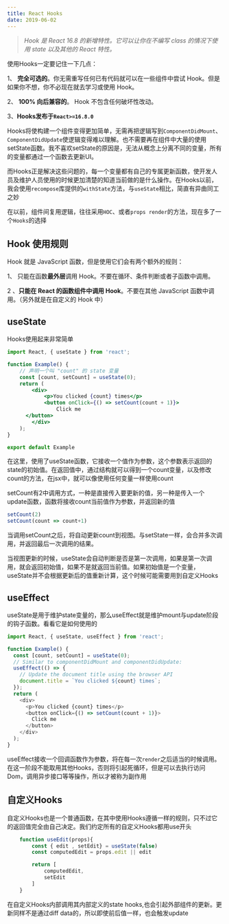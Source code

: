 ```yaml
---
title: React Hooks
date: 2019-06-02
---
```


> *Hook 是 React 16.8 的新增特性。它可以让你在不编写 class 的情况下使用 state 以及其他的 React 特性。*

使用Hooks一定要记住一下几点：

1、 **完全可选的**。你无需重写任何已有代码就可以在一些组件中尝试 Hook。但是如果你不想，你不必现在就去学习或使用 Hook。

2、 **100% 向后兼容的**。 Hook 不包含任何破坏性改动。

3、**Hooks发布于`React>=16.8.0`**

Hooks将使构建一个组件变得更加简单，无需再把逻辑写到`ComponentDidMount`、`ComponentDidUpdate`使逻辑变得难以理解。也不需要再在组件中大量的使用setState函数。我不喜欢setState的原因是，无法从概念上分离不同的变量，所有的变量都通过一个函数去更新UI。

而Hooks正是解决这些问题的，每一个变量都有自己的专属更新函数，使开发人员及维护人员使用的时候更加清楚的知道当前做的是什么操作。在Hooks以前，我会使用`recompose`库提供的`withState`方法，与`useState`相比，简直有异曲同工之妙

在以前，组件间复用逻辑，往往采用`HOC`、或者`props render`的方法，现在多了一个`Hooks`的选择

## Hook 使用规则

Hook 就是 JavaScript 函数，但是使用它们会有两个额外的规则：

1、 只能在函数**最外层**调用 Hook。不要在循环、条件判断或者子函数中调用。

2 、**只能在 React 的函数组件中调用 Hook**。不要在其他 JavaScript 函数中调用。（另外就是在自定义的 Hook 中）

## useState

Hooks使用起来非常简单

```jsx
import React, { useState } from 'react';

function Example() {
    // 声明一个叫 "count" 的 state 变量
    const [count, setCount] = useState(0);
    return (
        <div>
            <p>You clicked {count} times</p>
            <button onClick={() => setCount(count + 1)}>
                Click me
      </button>
        </div>
    );
}

export default Example
```

在这里，使用了useState函数，它接收一个值作为参数，这个参数表示返回的state的初始值。在返回值中，通过结构就可以得到一个count变量，以及修改count的方法，在jsx中，就可以像使用任何变量一样使用count

setCount有2中调用方式，一种是直接传入要更新的值，另一种是传入一个update函数，函数将接收count当前值作为参数，并返回新的值

```js
setCount(2)
setCount(count => count+1)
```

当调用setCount之后，将自动更新count到视图。与setState一样，会合并多次调用，并返回最后一次调用的结果。

当视图更新的时候，useState会自动判断是否是第一次调用，如果是第一次调用，就会返回初始值，如果不是就返回当前值。如果初始值是一个变量，useState并不会根据更新后的值重新计算，这个时候可能需要用到自定义Hooks

## useEffect

useState是用于维护state变量的，那么useEffect就是维护mount与update阶段的钩子函数。看看它是如何使用的

```js
import React, { useState, useEffect } from 'react';

function Example() {
  const [count, setCount] = useState(0);
  // Similar to componentDidMount and componentDidUpdate:
  useEffect(() => {
    // Update the document title using the browser API
    document.title = `You clicked ${count} times`;
  });
  return (
    <div>
      <p>You clicked {count} times</p>
      <button onClick={() => setCount(count + 1)}>
        Click me
      </button>
    </div>
  );
}
```

useEffect接收一个回调函数作为参数，将在每一次`render`之后适当的时候调用。在这一阶段不能取用其他Hooks，否则将引起死循环，但是可以去执行访问Dom，调用异步接口等等操作，所以才被称为副作用

## 自定义Hooks

自定义Hooks也是一个普通函数，在其中使用Hooks遵循一样的规则，只不过它的返回值完全由自己决定。我们约定所有的自定义Hooks都用use开头

```js
    function useEdit(props){
        const { edit , setEdit} = useState(false)
        const computedEdit = props.edit || edit

        return [
            computedEdit,
            setEdit
        ]
    }
```

在自定义Hooks内部调用其内部定义的state hooks,也会引起外部组件的更新。更新同样不是通过diff data的，所以即使前后值一样，也会触发update
